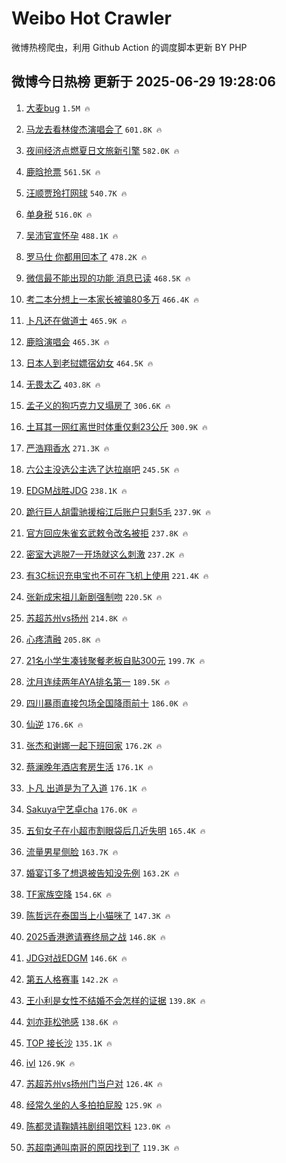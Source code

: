 # Weibo Hot Crawler 



微博热榜爬虫，利用 Github Action 的调度脚本更新 BY PHP 


## 微博今日热榜 更新于 2025-06-29 19:28:06 
1. [大麦bug](https://s.weibo.com/weibo?q=%E5%A4%A7%E9%BA%A6bug&t=31&band_rank=1&Refer=top) `1.5M 🔥` 

1. [马龙去看林俊杰演唱会了](https://s.weibo.com/weibo?q=%23%E9%A9%AC%E9%BE%99%E5%8E%BB%E7%9C%8B%E6%9E%97%E4%BF%8A%E6%9D%B0%E6%BC%94%E5%94%B1%E4%BC%9A%E4%BA%86%23&t=31&band_rank=2&Refer=top) `601.8K 🔥` 

1. [夜间经济点燃夏日文旅新引擎](https://s.weibo.com/weibo?q=%23%E5%A4%9C%E9%97%B4%E7%BB%8F%E6%B5%8E%E7%82%B9%E7%87%83%E5%A4%8F%E6%97%A5%E6%96%87%E6%97%85%E6%96%B0%E5%BC%95%E6%93%8E%23&t=31&band_rank=3&Refer=top) `582.0K 🔥` 

1. [鹿晗抢票](https://s.weibo.com/weibo?q=%E9%B9%BF%E6%99%97%E6%8A%A2%E7%A5%A8&t=31&band_rank=4&Refer=top) `561.5K 🔥` 

1. [汪顺贾玲打网球](https://s.weibo.com/weibo?q=%23%E6%B1%AA%E9%A1%BA%E8%B4%BE%E7%8E%B2%E6%89%93%E7%BD%91%E7%90%83%23&t=31&band_rank=5&Refer=top) `540.7K 🔥` 

1. [单身税](https://s.weibo.com/weibo?q=%E5%8D%95%E8%BA%AB%E7%A8%8E&t=31&band_rank=6&Refer=top) `516.0K 🔥` 

1. [吴沛官宣怀孕](https://s.weibo.com/weibo?q=%23%E5%90%B4%E6%B2%9B%E5%AE%98%E5%AE%A3%E6%80%80%E5%AD%95%23&t=31&band_rank=7&Refer=top) `488.1K 🔥` 

1. [罗马仕 你都用回本了](https://s.weibo.com/weibo?q=%E7%BD%97%E9%A9%AC%E4%BB%95%20%E4%BD%A0%E9%83%BD%E7%94%A8%E5%9B%9E%E6%9C%AC%E4%BA%86&t=31&band_rank=8&Refer=top) `478.2K 🔥` 

1. [微信最不能出现的功能 消息已读](https://s.weibo.com/weibo?q=%E5%BE%AE%E4%BF%A1%E6%9C%80%E4%B8%8D%E8%83%BD%E5%87%BA%E7%8E%B0%E7%9A%84%E5%8A%9F%E8%83%BD%20%E6%B6%88%E6%81%AF%E5%B7%B2%E8%AF%BB&t=31&band_rank=9&Refer=top) `468.5K 🔥` 

1. [考二本分想上一本家长被骗80多万](https://s.weibo.com/weibo?q=%23%E8%80%83%E4%BA%8C%E6%9C%AC%E5%88%86%E6%83%B3%E4%B8%8A%E4%B8%80%E6%9C%AC%E5%AE%B6%E9%95%BF%E8%A2%AB%E9%AA%9780%E5%A4%9A%E4%B8%87%23&t=31&band_rank=10&Refer=top) `466.4K 🔥` 

1. [卜凡还在做道士](https://s.weibo.com/weibo?q=%23%E5%8D%9C%E5%87%A1%E8%BF%98%E5%9C%A8%E5%81%9A%E9%81%93%E5%A3%AB%23&t=31&band_rank=11&Refer=top) `465.9K 🔥` 

1. [鹿晗演唱会](https://s.weibo.com/weibo?q=%E9%B9%BF%E6%99%97%E6%BC%94%E5%94%B1%E4%BC%9A&t=31&band_rank=12&Refer=top) `465.3K 🔥` 

1. [日本人到老挝嫖宿幼女](https://s.weibo.com/weibo?q=%E6%97%A5%E6%9C%AC%E4%BA%BA%E5%88%B0%E8%80%81%E6%8C%9D%E5%AB%96%E5%AE%BF%E5%B9%BC%E5%A5%B3&t=31&band_rank=13&Refer=top) `464.5K 🔥` 

1. [无畏太乙](https://s.weibo.com/weibo?q=%E6%97%A0%E7%95%8F%E5%A4%AA%E4%B9%99&t=31&band_rank=14&Refer=top) `403.8K 🔥` 

1. [孟子义的狗巧克力又塌房了](https://s.weibo.com/weibo?q=%23%E5%AD%9F%E5%AD%90%E4%B9%89%E7%9A%84%E7%8B%97%E5%B7%A7%E5%85%8B%E5%8A%9B%E5%8F%88%E5%A1%8C%E6%88%BF%E4%BA%86%23&t=31&band_rank=15&Refer=top) `306.6K 🔥` 

1. [土耳其一网红离世时体重仅剩23公斤](https://s.weibo.com/weibo?q=%23%E5%9C%9F%E8%80%B3%E5%85%B6%E4%B8%80%E7%BD%91%E7%BA%A2%E7%A6%BB%E4%B8%96%E6%97%B6%E4%BD%93%E9%87%8D%E4%BB%85%E5%89%A923%E5%85%AC%E6%96%A4%23&t=31&band_rank=16&Refer=top) `300.9K 🔥` 

1. [严浩翔香水](https://s.weibo.com/weibo?q=%E4%B8%A5%E6%B5%A9%E7%BF%94%E9%A6%99%E6%B0%B4&t=31&band_rank=17&Refer=top) `271.3K 🔥` 

1. [六公主没选公主选了达拉崩吧](https://s.weibo.com/weibo?q=%E5%85%AD%E5%85%AC%E4%B8%BB%E6%B2%A1%E9%80%89%E5%85%AC%E4%B8%BB%E9%80%89%E4%BA%86%E8%BE%BE%E6%8B%89%E5%B4%A9%E5%90%A7&t=31&band_rank=18&Refer=top) `245.5K 🔥` 

1. [EDGM战胜JDG](https://s.weibo.com/weibo?q=%23EDGM%E6%88%98%E8%83%9CJDG%23&t=31&band_rank=19&Refer=top) `238.1K 🔥` 

1. [跪行巨人胡雷驰援榕江后账户只剩5毛](https://s.weibo.com/weibo?q=%23%E8%B7%AA%E8%A1%8C%E5%B7%A8%E4%BA%BA%E8%83%A1%E9%9B%B7%E9%A9%B0%E6%8F%B4%E6%A6%95%E6%B1%9F%E5%90%8E%E8%B4%A6%E6%88%B7%E5%8F%AA%E5%89%A95%E6%AF%9B%23&t=31&band_rank=20&Refer=top) `237.9K 🔥` 

1. [官方回应朱雀玄武敕令改名被拒](https://s.weibo.com/weibo?q=%23%E5%AE%98%E6%96%B9%E5%9B%9E%E5%BA%94%E6%9C%B1%E9%9B%80%E7%8E%84%E6%AD%A6%E6%95%95%E4%BB%A4%E6%94%B9%E5%90%8D%E8%A2%AB%E6%8B%92%23&t=31&band_rank=21&Refer=top) `237.8K 🔥` 

1. [密室大逃脱7一开场就这么刺激](https://s.weibo.com/weibo?q=%E5%AF%86%E5%AE%A4%E5%A4%A7%E9%80%83%E8%84%B17%E4%B8%80%E5%BC%80%E5%9C%BA%E5%B0%B1%E8%BF%99%E4%B9%88%E5%88%BA%E6%BF%80&t=31&band_rank=22&Refer=top) `237.2K 🔥` 

1. [有3C标识充电宝也不可在飞机上使用](https://s.weibo.com/weibo?q=%23%E6%9C%893C%E6%A0%87%E8%AF%86%E5%85%85%E7%94%B5%E5%AE%9D%E4%B9%9F%E4%B8%8D%E5%8F%AF%E5%9C%A8%E9%A3%9E%E6%9C%BA%E4%B8%8A%E4%BD%BF%E7%94%A8%23&t=31&band_rank=23&Refer=top) `221.4K 🔥` 

1. [张新成宋祖儿新剧强制吻](https://s.weibo.com/weibo?q=%E5%BC%A0%E6%96%B0%E6%88%90%E5%AE%8B%E7%A5%96%E5%84%BF%E6%96%B0%E5%89%A7%E5%BC%BA%E5%88%B6%E5%90%BB&t=31&band_rank=24&Refer=top) `220.5K 🔥` 

1. [苏超苏州vs扬州](https://s.weibo.com/weibo?q=%23%E8%8B%8F%E8%B6%85%E8%8B%8F%E5%B7%9Evs%E6%89%AC%E5%B7%9E%23&t=31&band_rank=25&Refer=top) `214.8K 🔥` 

1. [心疼清融](https://s.weibo.com/weibo?q=%E5%BF%83%E7%96%BC%E6%B8%85%E8%9E%8D&t=31&band_rank=26&Refer=top) `205.8K 🔥` 

1. [21名小学生凑钱聚餐老板自贴300元](https://s.weibo.com/weibo?q=%2321%E5%90%8D%E5%B0%8F%E5%AD%A6%E7%94%9F%E5%87%91%E9%92%B1%E8%81%9A%E9%A4%90%E8%80%81%E6%9D%BF%E8%87%AA%E8%B4%B4300%E5%85%83%23&t=31&band_rank=27&Refer=top) `199.7K 🔥` 

1. [沈月连续两年AYA排名第一](https://s.weibo.com/weibo?q=%E6%B2%88%E6%9C%88%E8%BF%9E%E7%BB%AD%E4%B8%A4%E5%B9%B4AYA%E6%8E%92%E5%90%8D%E7%AC%AC%E4%B8%80&t=31&band_rank=28&Refer=top) `189.5K 🔥` 

1. [四川暴雨直接包场全国降雨前十](https://s.weibo.com/weibo?q=%23%E5%9B%9B%E5%B7%9D%E6%9A%B4%E9%9B%A8%E7%9B%B4%E6%8E%A5%E5%8C%85%E5%9C%BA%E5%85%A8%E5%9B%BD%E9%99%8D%E9%9B%A8%E5%89%8D%E5%8D%81%23&t=31&band_rank=29&Refer=top) `186.0K 🔥` 

1. [仙逆](https://s.weibo.com/weibo?q=%E4%BB%99%E9%80%86&t=31&band_rank=30&Refer=top) `176.6K 🔥` 

1. [张杰和谢娜一起下班回家](https://s.weibo.com/weibo?q=%23%E5%BC%A0%E6%9D%B0%E5%92%8C%E8%B0%A2%E5%A8%9C%E4%B8%80%E8%B5%B7%E4%B8%8B%E7%8F%AD%E5%9B%9E%E5%AE%B6%23&t=31&band_rank=31&Refer=top) `176.2K 🔥` 

1. [蔡澜晚年酒店套房生活](https://s.weibo.com/weibo?q=%E8%94%A1%E6%BE%9C%E6%99%9A%E5%B9%B4%E9%85%92%E5%BA%97%E5%A5%97%E6%88%BF%E7%94%9F%E6%B4%BB&t=31&band_rank=32&Refer=top) `176.1K 🔥` 

1. [卜凡 出道是为了入道](https://s.weibo.com/weibo?q=%E5%8D%9C%E5%87%A1%20%E5%87%BA%E9%81%93%E6%98%AF%E4%B8%BA%E4%BA%86%E5%85%A5%E9%81%93&t=31&band_rank=33&Refer=top) `176.1K 🔥` 

1. [Sakuya宁艺卓cha](https://s.weibo.com/weibo?q=%23Sakuya%E5%AE%81%E8%89%BA%E5%8D%93cha%23&t=31&band_rank=34&Refer=top) `176.0K 🔥` 

1. [五旬女子在小超市割眼袋后几近失明](https://s.weibo.com/weibo?q=%23%E4%BA%94%E6%97%AC%E5%A5%B3%E5%AD%90%E5%9C%A8%E5%B0%8F%E8%B6%85%E5%B8%82%E5%89%B2%E7%9C%BC%E8%A2%8B%E5%90%8E%E5%87%A0%E8%BF%91%E5%A4%B1%E6%98%8E%23&t=31&band_rank=35&Refer=top) `165.4K 🔥` 

1. [流量男星侧脸](https://s.weibo.com/weibo?q=%23%E6%B5%81%E9%87%8F%E7%94%B7%E6%98%9F%E4%BE%A7%E8%84%B8%23&t=31&band_rank=36&Refer=top) `163.7K 🔥` 

1. [婚宴订多了想退被告知没先例](https://s.weibo.com/weibo?q=%23%E5%A9%9A%E5%AE%B4%E8%AE%A2%E5%A4%9A%E4%BA%86%E6%83%B3%E9%80%80%E8%A2%AB%E5%91%8A%E7%9F%A5%E6%B2%A1%E5%85%88%E4%BE%8B%23&t=31&band_rank=37&Refer=top) `163.2K 🔥` 

1. [TF家族空降](https://s.weibo.com/weibo?q=TF%E5%AE%B6%E6%97%8F%E7%A9%BA%E9%99%8D&t=31&band_rank=38&Refer=top) `154.6K 🔥` 

1. [陈哲远在泰国当上小猫咪了](https://s.weibo.com/weibo?q=%E9%99%88%E5%93%B2%E8%BF%9C%E5%9C%A8%E6%B3%B0%E5%9B%BD%E5%BD%93%E4%B8%8A%E5%B0%8F%E7%8C%AB%E5%92%AA%E4%BA%86&t=31&band_rank=39&Refer=top) `147.3K 🔥` 

1. [2025香港邀请赛终局之战](https://s.weibo.com/weibo?q=%232025%E9%A6%99%E6%B8%AF%E9%82%80%E8%AF%B7%E8%B5%9B%E7%BB%88%E5%B1%80%E4%B9%8B%E6%88%98%23&t=31&band_rank=40&Refer=top) `146.8K 🔥` 

1. [JDG对战EDGM](https://s.weibo.com/weibo?q=%23JDG%E5%AF%B9%E6%88%98EDGM%23&t=31&band_rank=41&Refer=top) `146.6K 🔥` 

1. [第五人格赛事](https://s.weibo.com/weibo?q=%E7%AC%AC%E4%BA%94%E4%BA%BA%E6%A0%BC%E8%B5%9B%E4%BA%8B&t=31&band_rank=42&Refer=top) `142.2K 🔥` 

1. [王小利是女性不结婚不会怎样的证据](https://s.weibo.com/weibo?q=%E7%8E%8B%E5%B0%8F%E5%88%A9%E6%98%AF%E5%A5%B3%E6%80%A7%E4%B8%8D%E7%BB%93%E5%A9%9A%E4%B8%8D%E4%BC%9A%E6%80%8E%E6%A0%B7%E7%9A%84%E8%AF%81%E6%8D%AE&t=31&band_rank=43&Refer=top) `139.8K 🔥` 

1. [刘亦菲松弛感](https://s.weibo.com/weibo?q=%E5%88%98%E4%BA%A6%E8%8F%B2%E6%9D%BE%E5%BC%9B%E6%84%9F&t=31&band_rank=44&Refer=top) `138.6K 🔥` 

1. [TOP 接长沙](https://s.weibo.com/weibo?q=TOP%20%E6%8E%A5%E9%95%BF%E6%B2%99&t=31&band_rank=45&Refer=top) `135.1K 🔥` 

1. [ivl](https://s.weibo.com/weibo?q=ivl&t=31&band_rank=46&Refer=top) `126.9K 🔥` 

1. [苏超苏州vs扬州门当户对](https://s.weibo.com/weibo?q=%23%E8%8B%8F%E8%B6%85%E8%8B%8F%E5%B7%9Evs%E6%89%AC%E5%B7%9E%E9%97%A8%E5%BD%93%E6%88%B7%E5%AF%B9%23&t=31&band_rank=47&Refer=top) `126.4K 🔥` 

1. [经常久坐的人多拍拍屁股](https://s.weibo.com/weibo?q=%23%E7%BB%8F%E5%B8%B8%E4%B9%85%E5%9D%90%E7%9A%84%E4%BA%BA%E5%A4%9A%E6%8B%8D%E6%8B%8D%E5%B1%81%E8%82%A1%23&t=31&band_rank=48&Refer=top) `125.9K 🔥` 

1. [陈都灵请鞠婧祎剧组喝饮料](https://s.weibo.com/weibo?q=%E9%99%88%E9%83%BD%E7%81%B5%E8%AF%B7%E9%9E%A0%E5%A9%A7%E7%A5%8E%E5%89%A7%E7%BB%84%E5%96%9D%E9%A5%AE%E6%96%99&t=31&band_rank=49&Refer=top) `123.0K 🔥` 

1. [苏超南通叫南哥的原因找到了](https://s.weibo.com/weibo?q=%23%E8%8B%8F%E8%B6%85%E5%8D%97%E9%80%9A%E5%8F%AB%E5%8D%97%E5%93%A5%E7%9A%84%E5%8E%9F%E5%9B%A0%E6%89%BE%E5%88%B0%E4%BA%86%23&t=31&band_rank=50&Refer=top) `119.3K 🔥` 

